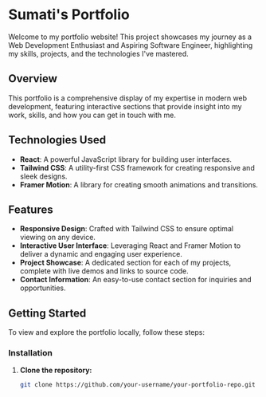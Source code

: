 # Sumati's Portfolio

Welcome to my portfolio website! This project showcases my journey as a Web Development Enthusiast and Aspiring Software Engineer, highlighting my skills, projects, and the technologies I've mastered.

## Overview

This portfolio is a comprehensive display of my expertise in modern web development, featuring interactive sections that provide insight into my work, skills, and how you can get in touch with me.

## Technologies Used

- **React**: A powerful JavaScript library for building user interfaces.
- **Tailwind CSS**: A utility-first CSS framework for creating responsive and sleek designs.
- **Framer Motion**: A library for creating smooth animations and transitions.

## Features

- **Responsive Design**: Crafted with Tailwind CSS to ensure optimal viewing on any device.
- **Interactive User Interface**: Leveraging React and Framer Motion to deliver a dynamic and engaging user experience.
- **Project Showcase**: A dedicated section for each of my projects, complete with live demos and links to source code.
- **Contact Information**: An easy-to-use contact section for inquiries and opportunities.

## Getting Started

To view and explore the portfolio locally, follow these steps:

### Installation

1. **Clone the repository:**

   ```bash
   git clone https://github.com/your-username/your-portfolio-repo.git



